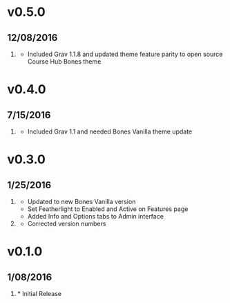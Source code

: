 # v0.5.0
## 12/08/2016

1. [](#improvement)
    * Included Grav 1.1.8 and updated theme feature parity to open source Course Hub Bones theme

# v0.4.0
## 7/15/2016

1. [](#improvement)
    * Included Grav 1.1 and needed Bones Vanilla theme update

# v0.3.0
## 1/25/2016

1. [](#improvement)
    * Updated to new Bones Vanilla version
    * Set Featherlight to Enabled and Active on Features page
    * Added Info and Options tabs to Admin interface
2. [](#bugfix)
    * Corrected version numbers

# v0.1.0
## 1/08/2016

1. [](#new)
		* Initial Release
